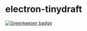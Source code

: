 # electron-tinydraft

[![Greenkeeper badge](https://badges.greenkeeper.io/kahlil/electron-tinydraft.svg)](https://greenkeeper.io/)
